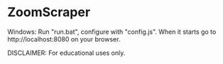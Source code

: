 # ZoomScraper

Windows: Run "run.bat", configure with "config.js".
When it starts go to http://localhost:8080 on your browser.

DISCLAIMER: For educational uses only.